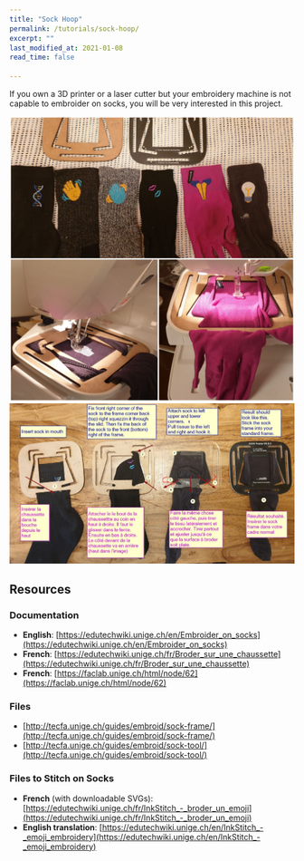 ```yaml
---
title: "Sock Hoop"
permalink: /tutorials/sock-hoop/
excerpt: ""
last_modified_at: 2021-01-08
read_time: false

---
```

If you own a 3D printer or a laser cutter but your embroidery machine is not capable to embroider on socks, you will be very interested in this project.

![Sock Hoop in Action](/assets/images/tutorials/sock-hoop/sock-hoop-in-action.jpg)
![Sock Hoop Annotated](/assets/images/tutorials/sock-hoop/sock-hoop-annotated.jpg)

## Resources

### Documentation
* **English**: [https://edutechwiki.unige.ch/en/Embroider_on_socks](https://edutechwiki.unige.ch/en/Embroider_on_socks)
* **French**: [https://edutechwiki.unige.ch/fr/Broder_sur_une_chaussette](https://edutechwiki.unige.ch/fr/Broder_sur_une_chaussette)
* **French**: [https://faclab.unige.ch/html/node/62](https://faclab.unige.ch/html/node/62)

### Files
* [http://tecfa.unige.ch/guides/embroid/sock-frame/](http://tecfa.unige.ch/guides/embroid/sock-frame/)
* [http://tecfa.unige.ch/guides/embroid/sock-tool/](http://tecfa.unige.ch/guides/embroid/sock-tool/)

### Files to Stitch on Socks

* **French** (with downloadable SVGs): [https://edutechwiki.unige.ch/fr/InkStitch_-_broder_un_emoji](https://edutechwiki.unige.ch/fr/InkStitch_-_broder_un_emoji)
* **English translation**: [https://edutechwiki.unige.ch/en/InkStitch_-_emoji_embroidery](https://edutechwiki.unige.ch/en/InkStitch_-_emoji_embroidery)
